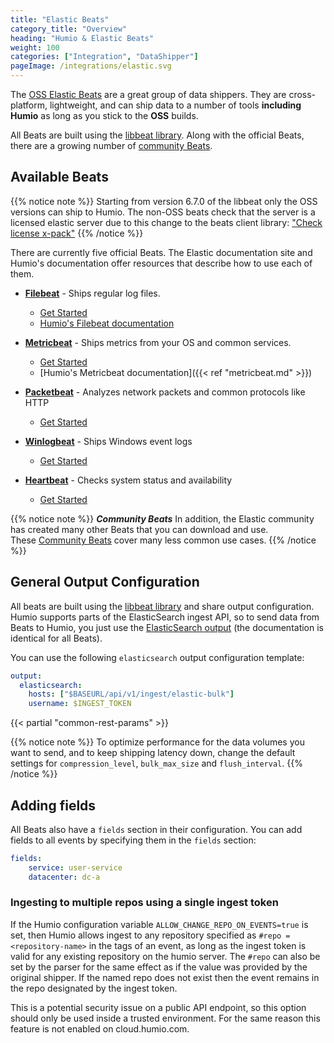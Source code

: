 ```yaml
---
title: "Elastic Beats"
category_title: "Overview"
heading: "Humio & Elastic Beats"
weight: 100
categories: ["Integration", "DataShipper"]
pageImage: /integrations/elastic.svg
---
```


The [OSS Elastic Beats](https://www.elastic.co/products/beats) are a
great group of data shippers. They are cross-platform, lightweight, and can ship data to a number of tools **including Humio** as long as you stick to the **OSS** builds.

All Beats are built using the [libbeat library](https://github.com/elastic/beats). Along with the official Beats, there are a growing number of
[community Beats](https://www.elastic.co/guide/en/beats/libbeat/current/community-beats.html).


## Available Beats

{{% notice note %}}
Starting from version 6.7.0 of the libbeat only the OSS versions can ship to Humio. The non-OSS beats check that the server is a licensed elastic server due to this change to the beats client library: ["Check license x-pack"](https://github.com/elastic/beats/pull/11296)
{{% /notice %}}

There are currently five official Beats. The Elastic documentation site and Humio's documentation offer resources that describe how to use each of them.

* **[Filebeat](https://www.elastic.co/guide/en/beats/filebeat/current/index.html)** - Ships regular log files.
    * [Get Started](https://www.elastic.co/guide/en/beats/filebeat/current/filebeat-getting-started.html)
    * [Humio's Filebeat documentation](/sending-data/data-shippers/beats/filebeat/)

* **[Metricbeat](https://www.elastic.co/guide/en/beats/metricbeat/current/index.html)** - Ships metrics from your OS and common services.
    * [Get Started](https://www.elastic.co/guide/en/beats/metricbeat/current/metricbeat-getting-started.html)
    * [Humio's Metricbeat documentation]({{< ref "metricbeat.md" >}})

* **[Packetbeat](https://www.elastic.co/guide/en/beats/packetbeat/current/index.html)** - Analyzes network packets and common protocols like HTTP
    * [Get Started](https://www.elastic.co/guide/en/beats/packetbeat/current/packetbeat-getting-started.html)

* **[Winlogbeat](https://www.elastic.co/guide/en/beats/winlogbeat/current/index.html)** - Ships Windows event logs
    * [Get Started](https://www.elastic.co/guide/en/beats/winlogbeat/current/winlogbeat-getting-started.html)

* **[Heartbeat](https://www.elastic.co/guide/en/beats/heartbeat/current/index.html)** - Checks system status and availability
    * [Get Started](https://www.elastic.co/guide/en/beats/heartbeat/current/heartbeat-getting-started.html)

{{% notice note %}}
***Community Beats***
In addition, the Elastic community has created many other Beats that you can download and use.  
These [Community Beats](https://www.elastic.co/guide/en/beats/libbeat/current/community-beats.html) cover many less common use cases.
{{% /notice %}}

## General Output Configuration

All beats are built using the [libbeat library](https://github.com/elastic/beats) and
share output configuration.  Humio supports parts of the ElasticSearch
ingest API, so to send data from Beats to Humio, you just use the
[ElasticSearch output](https://www.elastic.co/guide/en/beats/filebeat/current/elasticsearch-output.html)
(the documentation is identical for all Beats).

You can use the following `elasticsearch` output configuration template:

``` yaml
output:
  elasticsearch:
    hosts: ["$BASEURL/api/v1/ingest/elastic-bulk"]
    username: $INGEST_TOKEN
```

{{< partial "common-rest-params" >}}

{{% notice note %}}
To optimize performance for the data volumes you want to send, and to keep shipping latency down, change the default settings for `compression_level`, `bulk_max_size` and `flush_interval`.
{{% /notice %}}

## Adding fields

All Beats also have a `fields` section in their configuration. You can add fields to all events by specifying them in the `fields` section:

``` yaml
fields:
    service: user-service
    datacenter: dc-a
```


### Ingesting to multiple repos using a single ingest token

If the Humio configuration variable `ALLOW_CHANGE_REPO_ON_EVENTS=true`
is set, then Humio allows ingest to any repository specified as `#repo
= <repository-name>` in the tags of an event, as long as the ingest
token is valid for any existing repository on the humio server. The
`#repo` can also be set by the parser for the same effect as if the
value was provided by the original shipper. If the named repo does not
exist then the event remains in the repo designated by the ingest
token.

This is a potential security issue on a public API endpoint, so this
option should only be used inside a trusted environment. For the same
reason this feature is not enabled on cloud.humio.com.
